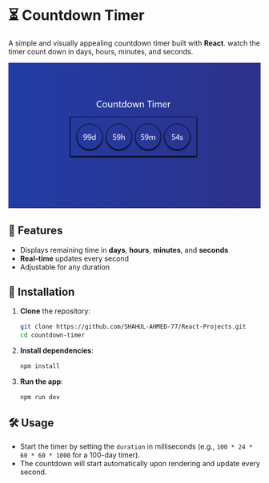 
# ⏳ Countdown Timer

A simple and visually appealing countdown timer built with **React**. watch the timer count down in days, hours, minutes, and seconds.

![Countdown Timer Preview](./Preview/Timer.png) <!-- Replace this with an actual screenshot of your project -->

## 🌟 Features

- Displays remaining time in **days**, **hours**, **minutes**, and **seconds**
- **Real-time** updates every second
- Adjustable for any duration

## 🚀 Installation

1. **Clone** the repository:
   ```bash
   git clone https://github.com/SHAHUL-AHMED-77/React-Projects.git
   cd countdown-timer
   ```

2. **Install dependencies**:
   ```bash
   npm install
   ```

3. **Run the app**:
   ```bash
   npm run dev
   ```

## 🛠️ Usage

- Start the timer by setting the `duration` in milliseconds (e.g., `100 * 24 * 60 * 60 * 1000` for a 100-day timer).
- The countdown will start automatically upon rendering and update every second.
